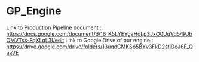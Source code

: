 # GP_Engine

Link to Production Pipeline document : https://docs.google.com/document/d/16_K5LYEYgaHoLp3JxO0UqVd54PJbOMVTss-FqXLqL3I/edit
Link to Google Drive of our engine : https://drive.google.com/drive/folders/13uqdCMKSp5BYv3FkD2sflDcJ6F_QaaVE

